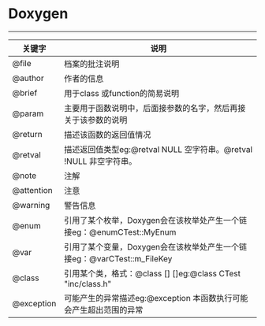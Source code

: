# Doxygen
---
| 关键字 | 说明 |
| -- | -- |
| @file  | 档案的批注说明 |
| @author | 作者的信息 |
| @brief | 用于class 或function的简易说明 |
| @param | 主要用于函数说明中，后面接参数的名字，然后再接关于该参数的说明 |
| @return | 描述该函数的返回值情况 |
| @retval | 描述返回值类型eg:@retval NULL 空字符串。@retval !NULL 非空字符串。 |
| @note | 注解 |
| @attention | 注意 |
| @warning | 警告信息 |
| @enum | 引用了某个枚举，Doxygen会在该枚举处产生一个链接eg：@enumCTest::MyEnum |
| @var | 引用了某个变量，Doxygen会在该枚举处产生一个链接eg：@varCTest::m_FileKey |
| @class | 引用某个类，格式：@class <name> [<header-file>] [<header-ame>]eg:@class CTest "inc/class.h" |
| @exception | 可能产生的异常描述eg:@exception 本函数执行可能会产生超出范围的异常 |
